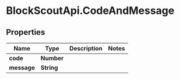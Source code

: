 # BlockScoutApi.CodeAndMessage

## Properties
Name | Type | Description | Notes
------------ | ------------- | ------------- | -------------
**code** | **Number** |  | 
**message** | **String** |  | 
